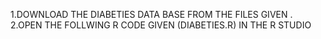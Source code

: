1.DOWNLOAD THE DIABETIES DATA BASE FROM THE FILES GIVEN .
2.OPEN THE FOLLWING R CODE GIVEN (DIABETIES.R) IN THE R STUDIO

